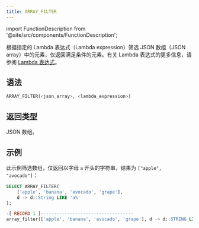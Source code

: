 ```yaml
---
title: ARRAY_FILTER
---
```


import FunctionDescription from '@site/src/components/FunctionDescription';

<FunctionDescription description="Introduced or updated: v1.2.762"/>

根据指定的 Lambda 表达式（Lambda expression）筛选 JSON 数组（JSON array）中的元素，仅返回满足条件的元素。有关 Lambda 表达式的更多信息，请参阅 [Lambda 表达式](../../../00-sql-reference/42-lambda-expressions.md)。

## 语法

```sql
ARRAY_FILTER(<json_array>, <lambda_expression>)
```

## 返回类型

JSON 数组。

## 示例

此示例筛选数组，仅返回以字母 `a` 开头的字符串，结果为 `["apple", "avocado"]`：

```sql
SELECT ARRAY_FILTER(
    ['apple', 'banana', 'avocado', 'grape'],
    d -> d::String LIKE 'a%'
);

-[ RECORD 1 ]-----------------------------------
array_filter(['apple', 'banana', 'avocado', 'grape'], d -> d::STRING LIKE 'a%'): ["apple","avocado"]
```